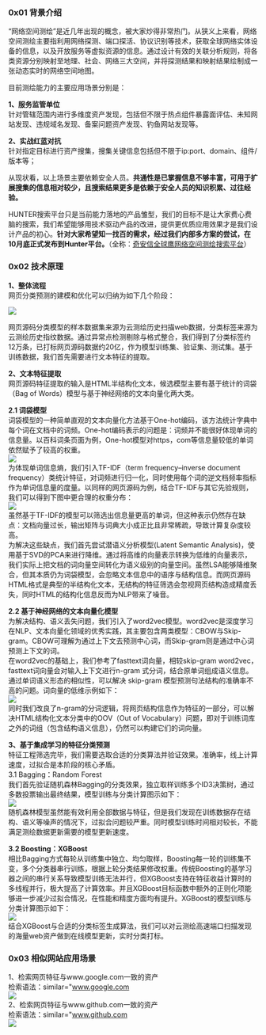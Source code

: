 ### **0x01 背景介绍**

“网络空间测绘”是近几年出现的概念，被大家炒得非常热门。从狭义上来看，网络空间测绘主要指利用网络探测、端口探活、协议识别等技术，获取全球网络实体设备的信息，以及开放服务等虚拟资源的信息。通过设计有效的关联分析规则，将各类资源分别映射至地理、社会、网络三大空间，并将探测结果和映射结果绘制成一张动态实时的网络空间地图。

目前测绘能力的主要应用场景分别是：

**1、服务监管单位**  
针对管辖范围内进行多维度资产发现，包括但不限于热点组件暴露面评估、未知网站发现、违规域名发现、备案问题资产发现、钓鱼网站发现等。

**2、实战红蓝对抗**  
针对指定目标进行资产搜集，搜集关键信息包括但不限于ip:port、domain、组件/版本等；

从现状看，以上场景主要依赖安全人员。**共通性是已掌握信息不够丰富，可用于扩展搜集的信息相对较少，且搜索结果更多是依赖于安全人员的知识积累、过往经验。**

HUNTER搜索平台只是当前能力落地的产品雏型，我们的目标不是让大家费心费脑的搜索，我们希望能够用技术驱动产品的改进，提供更优质应用效果才是我们设计产品的初心。**针对大家希望知一找百的需求，经过我们内部多方案的尝试，在10月底正式发布到Hunter平台。**（全称：[奇安信全球鹰网络空间测绘搜索平台](http://hunter.qianxin.com?from=gfsq2 "奇安信全球鹰网络空间测绘搜索平台")）

### **0x02 技术原理**

**1、整体流程**  
网页分类预测的建模和优化可以归纳为如下几个阶段：

[![](https://shs3.b.qianxin.com/attack_forum/2021/11/attach-2a52d2ca670f8fb0d71ec767bfad5d16f94eca3a.png)](https://shs3.b.qianxin.com/attack_forum/2021/11/attach-2a52d2ca670f8fb0d71ec767bfad5d16f94eca3a.png)

网页源码分类模型的样本数据集来源为云测绘历史扫描web数据，分类标签来源为云测绘历史指纹数据。通过异常点检测剔除与格式整合，我们得到了分类标签约12万条，已打标网页源码数据约20亿，作为模型训练集、验证集、测试集。基于训练数据，我们首先需要进行文本特征的提取。

**2、文本特征提取**  
网页源码特征提取的输入是HTML半结构化文本，候选模型主要有基于统计的词袋（Bag of Words）模型与基于神经网络的文本向量化两大类。

**2.1 词袋模型**  
词袋模型的一种简单直观的文本向量化方法基于One-hot编码，该方法统计字典中每个词在文档中的词频。One-hot编码表示的问题是：词频并不能很好体现单词的信息量。以百科词条页面为例，One-hot模型对https，com等信息量较低的单词依然赋予了较高的权重。  
[![](https://shs3.b.qianxin.com/attack_forum/2021/11/attach-f1dfba9df9143b2e12157947de90562513517035.png)](https://shs3.b.qianxin.com/attack_forum/2021/11/attach-f1dfba9df9143b2e12157947de90562513517035.png)  
为体现单词信息熵，我们引入TF-IDF（term frequency–inverse document frequency）类统计特征，对词频进行归一化，同时使用每个词的逆文档频率指标作为单词信息量的度量。以同样的网页源码为例，结合TF-IDF与其它先验规则，我们可以得到下图中更合理的权重分布：  
[![](https://shs3.b.qianxin.com/attack_forum/2021/11/attach-6b23c1d099b059b423ed5a34db619be885165481.png)](https://shs3.b.qianxin.com/attack_forum/2021/11/attach-6b23c1d099b059b423ed5a34db619be885165481.png)  
虽然基于TF-IDF的模型可以筛选出信息量更高的单词，但这种表示仍然存在缺点：文档向量过长，输出矩阵与词典大小成正比且非常稀疏，导致计算复杂度较高。  
为解决这些缺点，我们首先尝试潜语义分析模型(Latent Semantic Analysis)，使用基于SVD的PCA来进行降维。通过将高维的向量表示转换为低维的向量表示，我们实际上把文档的词向量空间转化为语义级别的向量空间。虽然LSA能够降维聚合，但其本质仍为词袋模型，会忽略文本信息中的语序与结构信息。而网页源码HTML格式是典型的半结构化文本，无结构的特征筛选会忽视网页结构造成精度丢失，同时HTML的结构化信息反而为NLP带来了噪音。

**2.2 基于神经网络的文本向量化模型**  
为解决结构、语义丢失问题，我们引入了word2vec模型。word2vec是深度学习在NLP、文本向量化领域的优秀实践，其主要包含两类模型：CBOW与Skip-gram。CBOW可理解为通过上下文去预测中心词，而Skip-gram则是通过中心词预测上下文的词。  
在word2vec的基础上，我们参考了fasttext词向量，相较skip-gram word2vec，fasttext词向量会对输入上下文进行n-gram 式分词，结合原单词组成语义信息。通过单词语义形态的相似性，可以解决 skip-gram 模型预测句法结构的准确率不高的问题。词向量的低维示例如下：  
[![](https://shs3.b.qianxin.com/attack_forum/2021/11/attach-490f5bccc4af8d3bfb16b95ee1f6660bafd7d082.png)](https://shs3.b.qianxin.com/attack_forum/2021/11/attach-490f5bccc4af8d3bfb16b95ee1f6660bafd7d082.png)  
同时我们改良了n-gram的分词逻辑，将网页结构信息作为特征的一部分，可以解决HTML结构化文本分类中的OOV（Out of Vocabulary）问题，即对于训练词库之外的词组（包含结构语义信息），仍然可以构建它们的词向量。

**3、基于集成学习的特征分类预测**  
特征工程筛选完毕，我们需要选取合适的分类算法并验证效果。准确率，线上计算速度，过拟合是本阶段的核心矛盾。  
3.1 Bagging：Random Forest  
我们首先验证随机森林Bagging的分类效果，独立取样训练多个ID3决策树，通过多数投票输出最终结果，模型训练与分类计算图示如下：  
[![](https://shs3.b.qianxin.com/attack_forum/2021/11/attach-4810317192c03214f565d3379139991a1ae922c3.png)](https://shs3.b.qianxin.com/attack_forum/2021/11/attach-4810317192c03214f565d3379139991a1ae922c3.png)  
随机森林模型虽然能有效利用全部数据与特征，但是我们发现在训练数据存在结构、语义等噪声的情况下，过拟合问题较严重。同时模型训练时间相对较长，不能满足测绘数据更新需要的模型更新速度。

**3.2 Boosting：XGBoost**  
相比Bagging方式每轮从训练集中独立、均匀取样，Boosting每一轮的训练集不变，多个分类器串行训练，根据上轮分类结果修改权重。传统Boosting的基学习器之间的串行关系导致模型训练无法并行，但XGBoost支持在特征收益计算时的多线程并行，极大提高了计算效率。并且XGBoost目标函数中额外的正则化项能够进一步减少过拟合情况，在性能和精度方面均有提升。XGBoost的模型训练与分类计算图示如下：  
[![](https://shs3.b.qianxin.com/attack_forum/2021/11/attach-c4a6c61f727ea757455813ff3150b2b6d840f84d.png)](https://shs3.b.qianxin.com/attack_forum/2021/11/attach-c4a6c61f727ea757455813ff3150b2b6d840f84d.png)  
结合XGBoost与合适的分类标签生成算法，我们可以对云测绘高速端口扫描发现的海量web资产做到在线模型更新，实时分类打标。

### **0x03 相似网站应用场景**

1、检索网页特征与www.google.com一致的资产  
检索语法：similar="www.google.com  
[![](https://shs3.b.qianxin.com/attack_forum/2021/11/attach-43d912380be3519a824b4a3d2589882a2dd5814d.png)](https://shs3.b.qianxin.com/attack_forum/2021/11/attach-43d912380be3519a824b4a3d2589882a2dd5814d.png)  
2、检索网页特征与www.github.com一致的资产  
检索语法：similar="www.github.com  
[![](https://shs3.b.qianxin.com/attack_forum/2021/11/attach-36dc17f14eb0c27f951f6e8f83bcce1e5bfb27dd.png)](https://shs3.b.qianxin.com/attack_forum/2021/11/attach-36dc17f14eb0c27f951f6e8f83bcce1e5bfb27dd.png)